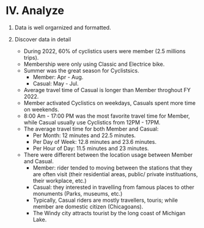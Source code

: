 # **IV. Analyze**

1. Data is well orgarnized and formatted.
2. Discover data in detail

    - During 2022, 60% of cyclistics users were member (2.5 millions trips).
    - Membership were only using Classic and Electrice bike.
    - Summer was the great season for Cyclistsics.
        - Member: Apr - Aug.
        - Casual: May - Jul.
    - Average travel time of Casual is longer than Member throghout FY 2022.
    - Member activated Cyclistics on weekdays, Casuals spent more time on weekends.
    - 8:00 Am - 17:00 PM was the most favorite travel time for Member, while Casual usually use Cyclistics from 12PM - 17PM.
    - The average travel time for both Member and Casual:
        - Per Month:  12 minutes and 22.5 minutes.
        - Per Day of Week: 12.8 minutes and 23.6 minutes.
        - Per Hour of Day: 11.5 minutes and 23 minutes.
    - There were different between the location usage between Member and Casual.
        - Member: rider tended to moving between the stations that they are often visit (their residential areas, public/ private instituations, their workplace, etc.)
        - Casual: they interested in travelling from famous places to other monuments (Parks, museums, etc.)
        - Typically, Casual riders are mostly travellers, touris; while member are domestic citizen (Chicagoans).
        - The Windy city attracts tourist by the long coast of Michigan Lake.
